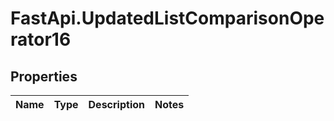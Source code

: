 # FastApi.UpdatedListComparisonOperator16

## Properties
Name | Type | Description | Notes
------------ | ------------- | ------------- | -------------
